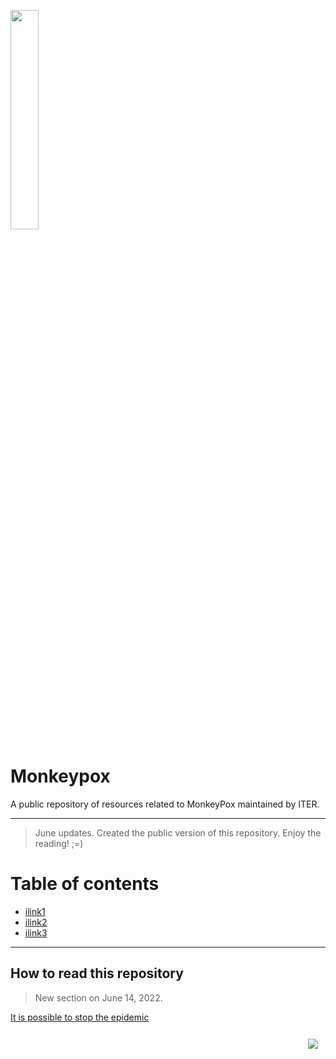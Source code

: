 <!-- ------------------ HEADER ------------------ -->
<!-- Developed and maintained by Genomics Division
<!-- of the Institute of Technology an Renewable Energy (ITER)
<!-- Tenerife, Canary Islands, SPAIN
<!-- See the "Contact us" section to collaborate with us to growth
<!-- this repository. ;=)

<!-- ------------------ SECTION ------------------ -->
<p align="left">
  <a href="https://www.iter.es" title="Instituto Tecnológico y de Energ&iacute;as Renovables (ITER) / Institute of Technology and Renewable Energy (ITER)">
    <img src="https://github.com/genomicsITER/monkeypox/blob/master/images/ITER_logo.png" width="30%" /> 
  </a>
</p>

# Monkeypox
A public repository of resources related to MonkeyPox maintained by ITER.

<hr>
<!-- ------------------ SECTION ------------------ -->

> June updates. Created the public version of this repository. Enjoy the reading! ;=)

# Table of contents #
<ul>
  <li><a href="#ilink1">ilink1</a></li>
  <li><a href="#ilink2">ilink2</a></li>
  <li><a href="#ilink3">ilink3</a></li>
</ul>

<hr>
<!-- ------------------ SECTION ------------------ -->

<a name="ilink1"></a>
## How to read this repository ##
> New section on June 14, 2022.

[It is possible to stop the epidemic](https://www.coronavirus-fraser-group.org/)

<p align="right">
  <a href="#covid-19" title="Up">
    <img src="https://github.com/genomicsITER/monkeypox/blob/master/images/home-icon.png" style="float: right; margin: 10px; padding: 2px;" />
  </a>
</p>


